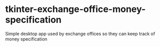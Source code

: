 # tkinter-exchange-office-money-specification
Simple desktop app used by exchange offices so they can keep track of money specification
